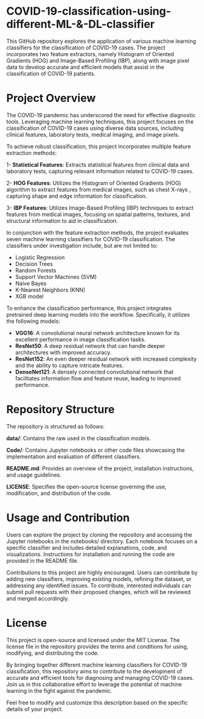 # COVID-19-classification-using-different-ML-&-DL-classifier
This GitHub repository explores the application of various machine learning classifiers for the classification of COVID-19 cases. The project incorporates two feature extractors, namely Histogram of Oriented Gradients (HOG) and Image-Based Profiling (IBP), along with image pixel data to develop accurate and efficient models that assist in the classification of COVID-19 patients.

# Project Overview

The COVID-19 pandemic has underscored the need for effective diagnostic tools. Leveraging machine learning techniques, this project focuses on the classification of COVID-19 cases using diverse data sources, including clinical features, laboratory tests, medical imaging, and image pixels.

To achieve robust classification, this project incorporates multiple feature extraction methods:

1- **Statistical Features**: Extracts statistical features from clinical data and laboratory tests, capturing relevant information related to COVID-19 cases.

2- **HOG Features**: Utilizes the Histogram of Oriented Gradients (HOG) algorithm to extract features from medical images, such as chest X-rays , capturing shape and edge information for classification.

3- **IBP Features**: Utilizes Image-Based Profiling (IBP) techniques to extract features from medical images, focusing on spatial patterns, textures, and structural information to aid in classification.

In conjunction with the feature extraction methods, the project evaluates seven machine learning classifiers for COVID-19 classification. The classifiers under investigation include, but are not limited to:

* Logistic Regression
* Decision Trees
* Random Forests
* Support Vector Machines (SVM)
* Naive Bayes
* K-Nearest Neighbors (KNN)
* XGB model

To enhance the classification performance, this project integrates pretrained deep learning models into the workflow. Specifically, it utilizes the following models:

* **VGG16**: A convolutional neural network architecture known for its excellent performance in image classification tasks.
* **ResNet50**: A deep residual network that can handle deeper architectures with improved accuracy.
* **ResNet152**: An even deeper residual network with increased complexity and the ability to capture intricate features.
* **DenseNet121**: A densely connected convolutional network that facilitates information flow and feature reuse, leading to improved performance.

# Repository Structure
The repository is structured as follows:

**data/**: Contains the raw used in the classification models.

**Code/**: Contains Jupyter notebooks or other code files showcasing the implementation and evaluation of different classifiers.

**README.md**: Provides an overview of the project, installation instructions, and usage guidelines.

**LICENSE**: Specifies the open-source license governing the use, modification, and distribution of the code.

# Usage and Contribution

Users can explore the project by cloning the repository and accessing the Jupyter notebooks in the notebooks/ directory. Each notebook focuses on a specific classifier and includes detailed explanations, code, and visualizations. Instructions for installation and running the code are provided in the README file.

Contributions to this project are highly encouraged. Users can contribute by adding new classifiers, improving existing models, refining the dataset, or addressing any identified issues. To contribute, interested individuals can submit pull requests with their proposed changes, which will be reviewed and merged accordingly.

# License

This project is open-source and licensed under the MIT License. The license file in the repository provides the terms and conditions for using, modifying, and distributing the code.

By bringing together different machine learning classifiers for COVID-19 classification, this repository aims to contribute to the development of accurate and efficient tools for diagnosing and managing COVID-19 cases. Join us in this collaborative effort to leverage the potential of machine learning in the fight against the pandemic.

Feel free to modify and customize this description based on the specific details of your project.

